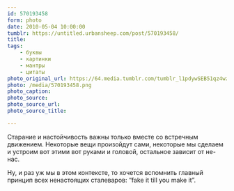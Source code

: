 ```yaml
---
id: 570193458
form: photo
date: 2010-05-04 10:00:00
tumblr: https://untitled.urbansheep.com/post/570193458/
title:
tags:
    - буквы
    - картинки
    - мантры
    - цитаты
photo_original_url: https://64.media.tumblr.com/tumblr_l1pdywSEB51qz4wzio1_500.png
photo: /media/570193458.png
photo_caption: 
photo_source:
photo_source_url:
photo_source_title:

---
```


<p>Старание и настойчивость важны только вместе со встречным движением. Некоторые вещи произойдут сами, некоторые мы сделаем и устроим вот этими вот руками и головой, остальное зависит от не-нас.</p>

<p>Ну, и раз уж мы в этом контексте, то хочется вспомнить главный принцип всех ненастоящих сталеваров: “fake it till you make it”.</p>
